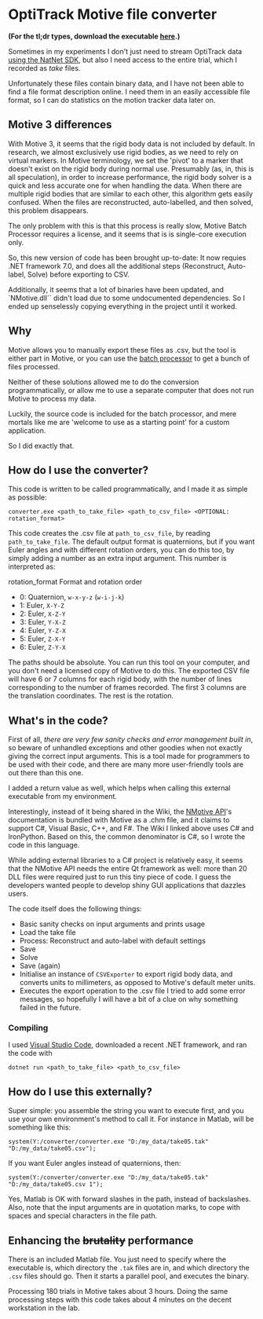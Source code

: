 # OptiTrack Motive file converter

**(For the tl;dr types, download the executable [here](https://github.com/ha5dzs/optitrack-motive-file-converter/releases/tag/2.0).)**

Sometimes in my experiments I don't just need to stream OptiTrack data [using the NatNet SDK](https://optitrack.com/software/natnet-sdk/), but also I need access to the entire trial, which I recorded as *take* files.

Unfortunately these files contain binary data, and I have not been able to find a file format description online. I need them in an easily accessible file format, so I can do statistics on the motion tracker data later on.

## Motive 3 differences

With Motive 3, it seems that the rigid body data is not included by default. In research, we almost exclusively use rigid bodies, as we need to rely on virtual markers. In Motive terminology, we set the 'pivot' to a marker that doesn't exist on the rigid body during normal use. Presumably (as, in, this is all speculation), in order to increase performance, the rigid body solver is a quick and less accurate one for when handling the data. When there are multiple rigid bodies that are similar to each other, this algorithm gets easily confused. When the files are reconstructed, auto-labelled, and then solved, this problem disappears.

The only problem with this is that this process is really slow, Motive Batch Processor requires a license, and it seems that is is single-core execution only.

So, this new version of code has been brought up-to-date: It now requies .NET framework 7.0, and does all the additional steps (Reconstruct, Auto-label, Solve) before exporting to CSV.

Additionally, it seems that a lot of binaries have been updated, and `NMotive.dll`` didn't load due to some undocumented dependencies. So I ended up senselessly copying everything in the project until it worked.

## Why

Motive allows you to manually export these files as .csv, but the tool is either part in Motive, or you can use the [batch processor](https://v23.wiki.optitrack.com/index.php?title=Motive_Batch_Processor) to get a bunch of files processed.

Neither of these solutions allowed me to do the conversion programmatically, or allow me to use a separate computer that does not run Motive to process my data.

Luckily, the source code is included for the batch processor, and mere mortals like me are 'welcome to use as a starting point' for a custom application.

So I did exactly that.

## How do I use the converter?

This code is written to be called programmatically, and I made it as simple as possible:
```
converter.exe <path_to_take_file> <path_to_csv_file> <OPTIONAL: rotation_format>
```

This code creates the .csv file at `path_to_csv_file`, by reading `path_to_take_file`. The default output format is quaternions, but if you want Euler angles and with different rotation orders, you can do this too, by simply adding a number as an extra input argument. This number is interpreted as:

rotation_format  Format and rotation order
 * 0: Quaternion, `w-x-y-z` (`w-i-j-k`)
 * 1: Euler, `X-Y-Z`
 * 2: Euler, `X-Z-Y`
 * 3: Euler, `Y-X-Z`
 * 4: Euler, `Y-Z-X`
 * 5: Euler, `Z-X-Y`
 * 6: Euler, `Z-Y-X`

The paths should be absolute. You can run this tool on your computer, and you don't need a licensed copy of Motive to do this.
The exported CSV file will have 6 or 7 columns for each rigid body, with the number of lines corresponding to the number of frames recorded.
The first 3 columns are the translation coordinates. The rest is the rotation.

## What's in the code?

First of all, *there are very few sanity checks and error management built in*, so beware of unhandled exceptions and other goodies when not exactly giving the correct input arguments. This is a tool made for programmers to be used with their code, and there are many more user-friendly tools are out there than this one.

I added a return value as well, which helps when calling this external executable from my environment.

Interestingly, instead of it being shared in the Wiki, the [NMotive API](https://v22.wiki.optitrack.com/index.php?title=Motive_Batch_Processor#Class_Reference)'s documentation is bundled with Motive as a .chm file, and it claims to support C#, Visual Basic, C++, and F#. The Wiki I linked above uses C# and IronPython. Based on this, the common denominator is C#, so I wrote the code in this language.

While adding external libraries to a C# project is relatively easy, it seems that the NMotive API needs the entire Qt framework as well: more than 20 DLL files were required just to run this tiny piece of code. I guess the developers wanted people to develop shiny GUI applications that dazzles users.

The code itself does the following things:

* Basic sanity checks on input arguments and prints usage
* Load the take file
* Process: Reconstruct and auto-label with default settings
* Save
* Solve
* Save (again)
* Initialise an instance of `CSVExporter` to export rigid body data, and converts units to millimeters, as opposed to Motive's default meter units.
* Executes the export operation to the .csv file
I tried to add some error messages, so hopefully I will have a bit of a clue on why something failed in the future.

### Compiling

I used [Visual Studio Code](https://code.visualstudio.com/Download), downloaded a recent .NET framework, and ran the code with

```
dotnet run <path_to_take_file> <path_to_csv_file>
```

## How do I use this externally?

Super simple: you assemble the string you want to execute first, and you use your own environment's method to call it.
For instance in Matlab, will be something like this:

```
system(Y:/converter/converter.exe "D:/my_data/take05.tak" "D:/my_data/take05.csv");
```

If you want Euler angles instead of quaternions, then:

```
system(Y:/converter/converter.exe "D:/my_data/take05.tak" "D:/my_data/take05.csv 1");
```

Yes, Matlab is OK with forward slashes in the path, instead of backslashes. Also, note that the input arguments are in quotation marks, to cope with spaces and special characters in the file path.

## Enhancing the ~~brutality~~ performance

There is an included Matlab file. You just need to specify where the executable is, which directory the `.tak` files are in, and which directory the `.csv` files should go. Then it starts a parallel pool, and executes the binary.

Processing 180 trials in Motive takes about 3 hours. Doing the same processing steps with this code takes about 4 minutes on the decent workstation in the lab.